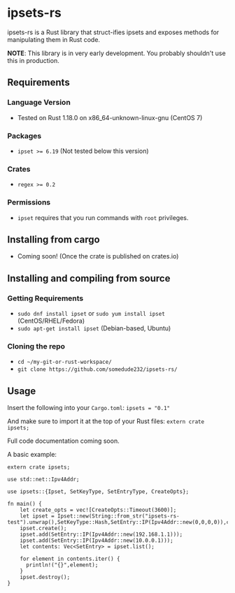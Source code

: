 # ipsets-rs
ipsets-rs is a Rust library that struct-ifies ipsets and exposes methods for manipulating them in Rust code.

**NOTE**: This library is in very early development. You probably shouldn't use this in production.

## Requirements
### Language Version
* Tested on Rust 1.18.0 on x86_64-unknown-linux-gnu (CentOS 7)

### Packages
* `ipset >= 6.19` (Not tested below this version)

### Crates
* `regex >= 0.2`

### Permissions
* `ipset` requires that you run commands with `root` privileges.

## Installing from cargo
* Coming soon! (Once the crate is published on crates.io)
## Installing and compiling from source
### Getting Requirements
* `sudo dnf install ipset` or `sudo yum install ipset` (CentOS/RHEL/Fedora)
* `sudo apt-get install ipset` (Debian-based, Ubuntu)

### Cloning the repo
* `cd ~/my-git-or-rust-workspace/`
* `git clone https://github.com/somedude232/ipsets-rs/`

## Usage
Insert the following into your `Cargo.toml`:
`ipsets = "0.1"`

And make sure to import it at the top of your Rust files:
`extern crate ipsets;`

Full code documentation coming soon.

A basic example:
```
extern crate ipsets;

use std::net::Ipv4Addr;

use ipsets::{Ipset, SetKeyType, SetEntryType, CreateOpts};

fn main() {
    let create_opts = vec![CreateOpts::Timeout(3600)];
    let ipset = Ipset::new(String::from_str("ipsets-rs-test").unwrap(),SetKeyType::Hash,SetEntry::IP(Ipv4Addr::new(0,0,0,0)),create_opts);
    ipset.create();
    ipset.add(SetEntry::IP(Ipv4Addr::new(192.168.1.1)));
    ipset.add(SetEntry::IP(Ipv4Addr::new(10.0.0.1)));
    let contents: Vec<SetEntry> = ipset.list();
    
    for element in contents.iter() {
      println!("{}",element);
    }
    ipset.destroy();
}
```
